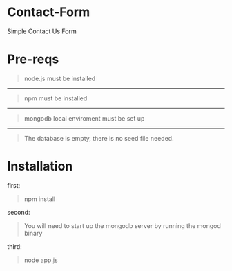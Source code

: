 # Contact-Form
Simple Contact Us Form 

# Pre-reqs
> node.js must be installed
-----------------------
> npm must be installed
--------------------------------
> mongodb local enviroment must be set up
-----------------------------
> The database is empty, there is no seed file needed.
# Installation
first:
> npm install

second: 
> You will need to start up the mongodb server by running the mongod binary

third:
> node app.js

